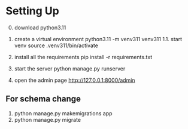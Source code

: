 # Setting Up

0. download python3.11

1. create a virtual environment
python3.11 -m venv311 venv311
1.1. start venv
source .venv311/bin/activate


2. install all the requirements
pip install -r requirements.txt

3. start the server
python manage.py runserver

4. open the admin page 
http://127.0.0.1:8000/admin

## For schema change
1. python manage.py makemigrations app
2. python manage.py migrate
